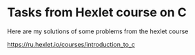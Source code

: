 # Tasks from Hexlet course on C

Here are my solutions of some problems from the hexlet course

<https://ru.hexlet.io/courses/introduction_to_c>

